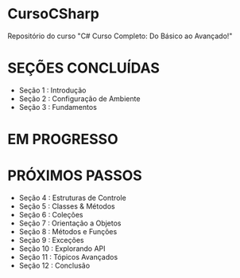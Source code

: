 # CursoCSharp
Repositório do curso "C# Curso Completo: Do Básico ao Avançado!"

# SEÇÕES CONCLUÍDAS
- Seção 1 : Introdução
- Seção 2 : Configuração de Ambiente
- Seção 3 : Fundamentos

# EM PROGRESSO

# PRÓXIMOS PASSOS
- Seção 4 : Estruturas de Controle
- Seção 5 : Classes & Métodos
- Seção 6 : Coleções
- Seção 7 : Orientação a Objetos
- Seção 8 : Métodos e Funções
- Seção 9 : Exceções
- Seção 10 : Explorando API
- Seção 11 : Tópicos Avançados
- Seção 12 : Conclusão
